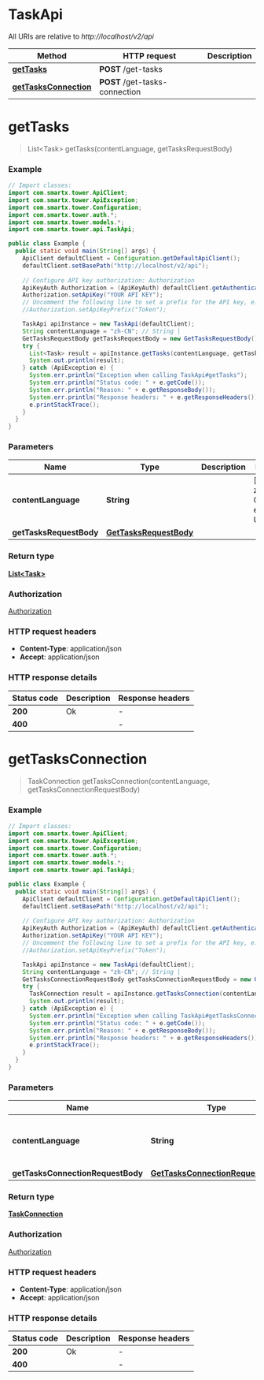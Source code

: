 # TaskApi

All URIs are relative to *http://localhost/v2/api*

Method | HTTP request | Description
------------- | ------------- | -------------
[**getTasks**](TaskApi.md#getTasks) | **POST** /get-tasks | 
[**getTasksConnection**](TaskApi.md#getTasksConnection) | **POST** /get-tasks-connection | 


<a name="getTasks"></a>
# **getTasks**
> List&lt;Task&gt; getTasks(contentLanguage, getTasksRequestBody)



### Example
```java
// Import classes:
import com.smartx.tower.ApiClient;
import com.smartx.tower.ApiException;
import com.smartx.tower.Configuration;
import com.smartx.tower.auth.*;
import com.smartx.tower.models.*;
import com.smartx.tower.api.TaskApi;

public class Example {
  public static void main(String[] args) {
    ApiClient defaultClient = Configuration.getDefaultApiClient();
    defaultClient.setBasePath("http://localhost/v2/api");
    
    // Configure API key authorization: Authorization
    ApiKeyAuth Authorization = (ApiKeyAuth) defaultClient.getAuthentication("Authorization");
    Authorization.setApiKey("YOUR API KEY");
    // Uncomment the following line to set a prefix for the API key, e.g. "Token" (defaults to null)
    //Authorization.setApiKeyPrefix("Token");

    TaskApi apiInstance = new TaskApi(defaultClient);
    String contentLanguage = "zh-CN"; // String | 
    GetTasksRequestBody getTasksRequestBody = new GetTasksRequestBody(); // GetTasksRequestBody | 
    try {
      List<Task> result = apiInstance.getTasks(contentLanguage, getTasksRequestBody);
      System.out.println(result);
    } catch (ApiException e) {
      System.err.println("Exception when calling TaskApi#getTasks");
      System.err.println("Status code: " + e.getCode());
      System.err.println("Reason: " + e.getResponseBody());
      System.err.println("Response headers: " + e.getResponseHeaders());
      e.printStackTrace();
    }
  }
}
```

### Parameters

Name | Type | Description  | Notes
------------- | ------------- | ------------- | -------------
 **contentLanguage** | **String**|  | [enum: zh-CN, en-US]
 **getTasksRequestBody** | [**GetTasksRequestBody**](GetTasksRequestBody.md)|  |

### Return type

[**List&lt;Task&gt;**](Task.md)

### Authorization

[Authorization](../README.md#Authorization)

### HTTP request headers

 - **Content-Type**: application/json
 - **Accept**: application/json

### HTTP response details
| Status code | Description | Response headers |
|-------------|-------------|------------------|
**200** | Ok |  -  |
**400** |  |  -  |

<a name="getTasksConnection"></a>
# **getTasksConnection**
> TaskConnection getTasksConnection(contentLanguage, getTasksConnectionRequestBody)



### Example
```java
// Import classes:
import com.smartx.tower.ApiClient;
import com.smartx.tower.ApiException;
import com.smartx.tower.Configuration;
import com.smartx.tower.auth.*;
import com.smartx.tower.models.*;
import com.smartx.tower.api.TaskApi;

public class Example {
  public static void main(String[] args) {
    ApiClient defaultClient = Configuration.getDefaultApiClient();
    defaultClient.setBasePath("http://localhost/v2/api");
    
    // Configure API key authorization: Authorization
    ApiKeyAuth Authorization = (ApiKeyAuth) defaultClient.getAuthentication("Authorization");
    Authorization.setApiKey("YOUR API KEY");
    // Uncomment the following line to set a prefix for the API key, e.g. "Token" (defaults to null)
    //Authorization.setApiKeyPrefix("Token");

    TaskApi apiInstance = new TaskApi(defaultClient);
    String contentLanguage = "zh-CN"; // String | 
    GetTasksConnectionRequestBody getTasksConnectionRequestBody = new GetTasksConnectionRequestBody(); // GetTasksConnectionRequestBody | 
    try {
      TaskConnection result = apiInstance.getTasksConnection(contentLanguage, getTasksConnectionRequestBody);
      System.out.println(result);
    } catch (ApiException e) {
      System.err.println("Exception when calling TaskApi#getTasksConnection");
      System.err.println("Status code: " + e.getCode());
      System.err.println("Reason: " + e.getResponseBody());
      System.err.println("Response headers: " + e.getResponseHeaders());
      e.printStackTrace();
    }
  }
}
```

### Parameters

Name | Type | Description  | Notes
------------- | ------------- | ------------- | -------------
 **contentLanguage** | **String**|  | [enum: zh-CN, en-US]
 **getTasksConnectionRequestBody** | [**GetTasksConnectionRequestBody**](GetTasksConnectionRequestBody.md)|  |

### Return type

[**TaskConnection**](TaskConnection.md)

### Authorization

[Authorization](../README.md#Authorization)

### HTTP request headers

 - **Content-Type**: application/json
 - **Accept**: application/json

### HTTP response details
| Status code | Description | Response headers |
|-------------|-------------|------------------|
**200** | Ok |  -  |
**400** |  |  -  |

